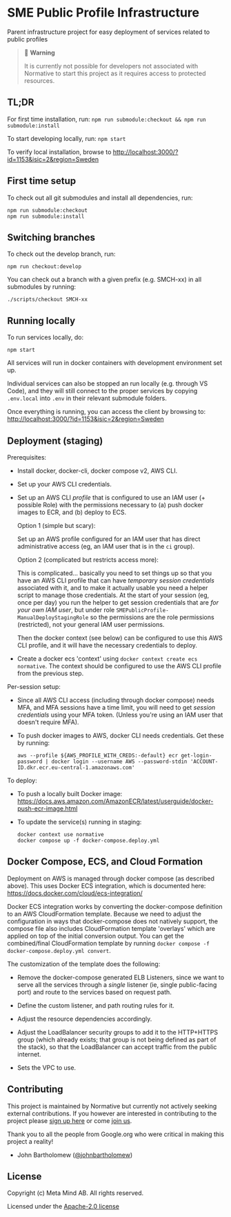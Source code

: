 <!--
 Copyright 2022 Meta Mind AB
 
 Licensed under the Apache License, Version 2.0 (the "License");
 you may not use this file except in compliance with the License.
 You may obtain a copy of the License at
 
     http://www.apache.org/licenses/LICENSE-2.0
 
 Unless required by applicable law or agreed to in writing, software
 distributed under the License is distributed on an "AS IS" BASIS,
 WITHOUT WARRANTIES OR CONDITIONS OF ANY KIND, either express or implied.
 See the License for the specific language governing permissions and
 limitations under the License.
-->

# SME Public Profile Infrastructure
Parent infrastructure project for easy deployment of services related to public profiles

> 🚧 **Warning**
>
> It is currently not possible for developers not associated with Normative to
> start this project as it requires access to protected resources.

## TL;DR

For first time installation, run: `npm run submodule:checkout && npm run submodule:install`

To start developing locally, run: `npm start`

To verify local installation, browse to [http://localhost:3000/?id=1153&isic=2&region=Sweden](http://localhost:3000/?id=1153&isic=2&region=Sweden)
## First time setup

To check out all git submodules and install all dependencies, run:

```
npm run submodule:checkout
npm run submodule:install
```

## Switching branches

To check out the develop branch, run:

```
npm run checkout:develop
```

You can check out a branch with a given prefix (e.g. SMCH-xx) in all submodules by running:

```
./scripts/checkout SMCH-xx
```

## Running locally

To run services locally, do:

```
npm start
```

All services will run in docker containers with development environment set up.

Individual services can also be stopped an run locally (e.g. through VS Code), and they will still connect
to the proper services by copying `.env.local` into `.env` in their relevant submodule folders.

Once everything is running, you can access the client by browsing to: [http://localhost:3000/?id=1153&isic=2&region=Sweden](http://localhost:3000/?id=1153&isic=2&region=Sweden)

## Deployment (staging)

Prerequisites:

- Install docker, docker-cli, docker compose v2, AWS CLI.
- Set up your AWS CLI credentials.
- Set up an AWS CLI *profile* that is configured to use an IAM user (+ possible
  Role) with the permissions necessary to (a) push docker images to ECR, and (b)
  deploy to ECS.

  Option 1 (simple but scary):

  Set up an AWS profile configured for an IAM user that has direct
  administrative access (eg, an IAM user that is in the `ci` group).

  Option 2 (complicated but restricts access more):

  This is complicated... basically you need to set things up so that you have an
  AWS CLI profile that can have *temporary session credentials* associated with
  it, and to make it actually usable you need a helper script to manage those
  credentials. At the start of your session (eg, once per day) you run the
  helper to get session credentials that are *for your own IAM user*, but
  under role `SMEPublicProfile-ManualDeployStagingRole` so the permissions are
  the role permissions (restricted), not your general IAM user permissions.

  Then the docker context (see below) can be configured to use this AWS CLI
  profile, and it will have the necessary credentials to deploy.

- Create a docker ecs 'context' using `docker context create ecs normative`. The
  context should be configured to use the AWS CLI profile from the previous
  step.

Per-session setup:

- Since all AWS CLI access (including through docker compose) needs MFA, and MFA
  sessions have a time limit, you will need to get *session credentials* using
  your MFA token. (Unless you're using an IAM user that doesn't require MFA).
- To push docker images to AWS, docker CLI needs credentials. Get these by
  running:

  ```
  aws --profile ${AWS_PROFILE_WITH_CREDS:-default} ecr get-login-password | docker login --username AWS --password-stdin 'ACCOUNT-ID.dkr.ecr.eu-central-1.amazonaws.com'
  ```

To deploy:

- To push a locally built Docker image:
  https://docs.aws.amazon.com/AmazonECR/latest/userguide/docker-push-ecr-image.html

- To update the service(s) running in staging:

  ```
  docker context use normative
  docker compose up -f docker-compose.deploy.yml
  ```

## Docker Compose, ECS, and Cloud Formation

Deployment on AWS is managed through docker compose (as described above).
This uses Docker ECS integration, which is documented here:
https://docs.docker.com/cloud/ecs-integration/

Docker ECS integration works by converting the docker-compose definition to
an AWS CloudFormation template. Because we need to adjust the configuration in
ways that docker-compose does not natively support, the compose file also
includes CloudFormation template 'overlays' which are applied on top of the
initial conversion output. You can get the combined/final CloudFormation
template by running `docker compose -f docker-compose.deploy.yml convert`.

The customization of the template does the following:

- Remove the docker-compose generated ELB Listeners, since we want to serve
  all the services through a *single* listener (ie, single public-facing port)
  and route to the services based on request path.

- Define the custom listener, and path routing rules for it.

- Adjust the resource dependencies accordingly.

- Adjust the LoadBalancer security groups to add it to the HTTP+HTTPS group
  (which already exists; that group is not being defined as part of the stack),
  so that the LoadBalancer can accept traffic from the public internet.

- Sets the VPC to use.

## Contributing

This project is maintained by Normative but currently not actively seeking external contributions. If you however are interested in contributing to the project please [sign up here](https://docs.google.com/forms/d/e/1FAIpQLSe80c9nrHlAq6w2vUbeFSPVGG7IPqorKMkizhHJ98viwnT-OA/viewform?usp=sf_link) or come [join us](https://normative.io/jobs/).

Thank you to all the people from Google.org who were critical in making this project a reality!
- John Bartholomew ([@johnbartholomew](https://github.com/johnbartholomew))

## License
Copyright (c) Meta Mind AB. All rights reserved.

Licensed under the [Apache-2.0 license](/LICENSE)
